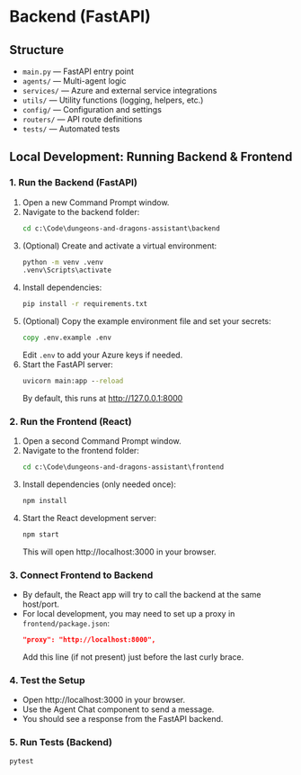 # Backend (FastAPI)

## Structure
- `main.py` — FastAPI entry point
- `agents/` — Multi-agent logic
- `services/` — Azure and external service integrations
- `utils/` — Utility functions (logging, helpers, etc.)
- `config/` — Configuration and settings
- `routers/` — API route definitions
- `tests/` — Automated tests

## Local Development: Running Backend & Frontend

### 1. Run the Backend (FastAPI)
1. Open a new Command Prompt window.
2. Navigate to the backend folder:
   ```cmd
   cd c:\Code\dungeons-and-dragons-assistant\backend
   ```
3. (Optional) Create and activate a virtual environment:
   ```cmd
   python -m venv .venv
   .venv\Scripts\activate
   ```
4. Install dependencies:
   ```cmd
   pip install -r requirements.txt
   ```
5. (Optional) Copy the example environment file and set your secrets:
   ```cmd
   copy .env.example .env
   ```
   Edit `.env` to add your Azure keys if needed.
6. Start the FastAPI server:
   ```cmd
   uvicorn main:app --reload
   ```
   By default, this runs at http://127.0.0.1:8000

### 2. Run the Frontend (React)
1. Open a second Command Prompt window.
2. Navigate to the frontend folder:
   ```cmd
   cd c:\Code\dungeons-and-dragons-assistant\frontend
   ```
3. Install dependencies (only needed once):
   ```cmd
   npm install
   ```
4. Start the React development server:
   ```cmd
   npm start
   ```
   This will open http://localhost:3000 in your browser.

### 3. Connect Frontend to Backend
- By default, the React app will try to call the backend at the same host/port.
- For local development, you may need to set up a proxy in `frontend/package.json`:
  ```json
  "proxy": "http://localhost:8000",
  ```
  Add this line (if not present) just before the last curly brace.

### 4. Test the Setup
- Open http://localhost:3000 in your browser.
- Use the Agent Chat component to send a message.
- You should see a response from the FastAPI backend.

### 5. Run Tests (Backend)
```cmd
pytest
```
